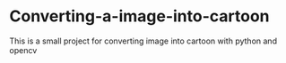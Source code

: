 # Converting-a-image-into-cartoon
This is a small project for converting image into cartoon with python and opencv
